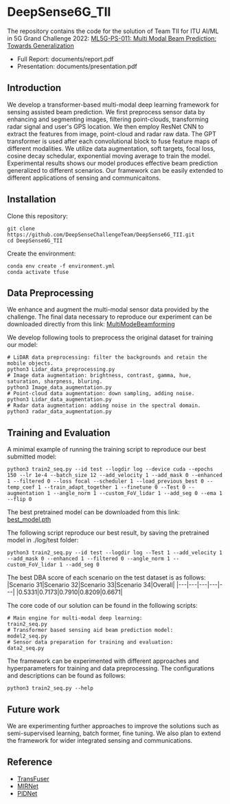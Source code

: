 # DeepSense6G_TII
The repository contains the code for the solution of Team TII for ITU AI/ML in 5G Grand Challenge 2022: [ML5G-PS-011: Multi Modal Beam Prediction: Towards Generalization](https://deepsense6g.net/multi-modal-beam-prediction-challenge/) 
* Full Report: documents/report.pdf
* Presentation: documents/presentation.pdf

## Introduction  
We develop a transformer-based multi-modal deep learning framework for sensing assisted beam prediction. We first preprocess sensor data by enhancing and segmenting images, filtering point-clouds, transforming radar signal and user's GPS location. We then employ ResNet CNN to extract the features from image, point-cloud and radar raw data. The GPT transformer is used after each convolutional block to fuse feature maps of different modalities. We utilize data augmentation, soft targets, focal loss, cosine decay schedular, exponential moving average to train the model. Experimental results shows our model produces effective beam prediction generalized to different scenarios. Our framework can be easily extended to different applications of sensing and communicaitons. 
## Installation
Clone this repository:
```
git clone https://github.com/DeepSenseChallengeTeam/DeepSense6G_TII.git
cd DeepSense6G_TII
```
Create the environment:
```
conda env create -f environment.yml 
conda activate tfuse 
```
## Data Preprocessing
We enhance and augment the multi-modal sensor data provided by the challenge. The final data necessary to reproduce our experiment can be downloaded directly from this link: [MultiModeBeamforming](https://drive.google.com/drive/folders/1zvOOJpGodEnjqvAiAeXkzOdjWmz1semF?usp=sharing)

We develop following tools to preprocess the original dataset for training our model: 
```
# LiDAR data preprocessing: filter the backgrounds and retain the mobile objects. 
python3 Lidar_data_preprocessing.py
# Image data augmentation: brightness, contrast, gamma, hue, saturation, sharpness, bluring. 
python3 Image_data_augmentation.py
# Point-cloud data augmentation: down sampling, adding noise. 
python3 Lidar_data_augmentation.py 
# Radar data augmentation: adding noise in the spectral domain.
python3 radar_data_augmentation.py
```
## Training and Evaluation
A minimal example of running the training script to reproduce our best submitted model: 
``` 
python3 train2_seq.py --id test --logdir log --device cuda --epochs 150 --lr 1e-4 --batch_size 12 --add_velocity 1 --add_mask 0 --enhanced 1 --filtered 0 --loss focal --scheduler 1 --load_previous_best 0 --temp_coef 1 --train_adapt_together 1 --finetune 0 --Test 0 --augmentation 1 --angle_norm 1 --custom_FoV_lidar 1 --add_seg 0 --ema 1 --flip 0
```
The best pretrained model can be downloaded from this link: [best_model.pth](https://tiiuae-my.sharepoint.com/:u:/g/personal/yu_tian_tii_ae/ESWmKoHeKsxJorYTr6MxgjQBlCXrRQoSrgLDxs7ljxEr_g?e=bPrCgS) 

The following script reproduce our best result, by saving the pretrained model in ./log/test folder:
```
python3 train2_seq.py --id test --logdir log --Test 1 --add_velocity 1 --add_mask 0 --enhanced 1 --filtered 0 --angle_norm 1 --custom_FoV_lidar 1 --add_seg 0
```
The best DBA score of each scenario on the test dataset is as follows:
|Scenario 31|Scenario 32|Scenario 33|Scenario 34|Overall|
|---|---|---|---|---|
|0.5331|0.7173|0.7910|0.8209|0.6671|

The core code of our solution can be found in the following scripts:
```
# Main engine for multi-modal deep learning:
train2_seq.py
# Transformer based sensing aid beam prediction model:
model2_seq.py
# Sensor data preparation for training and evaluation: 
data2_seq.py
```
The framework can be experimented with different approaches and hyperparameters for training and data preprocessing. The configurations and descriptions can be found as follows:
```
python3 train2_seq.py --help
```
## Future work
We are experimenting further approaches to improve the solutions such as semi-supervised learning, batch former, fine tuning. We also plan to extend the framework for wider integrated sensing and communications. 

## Reference
* [TransFuser](https://github.com/autonomousvision/transfuser)
* [MIRNet](https://github.com/swz30/MIRNet)
* [PIDNet](https://github.com/XuJiacong/PIDNet)
